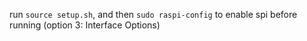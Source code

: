 run `source setup.sh`, and then `sudo raspi-config` to enable spi before running (option 3: Interface Options)
